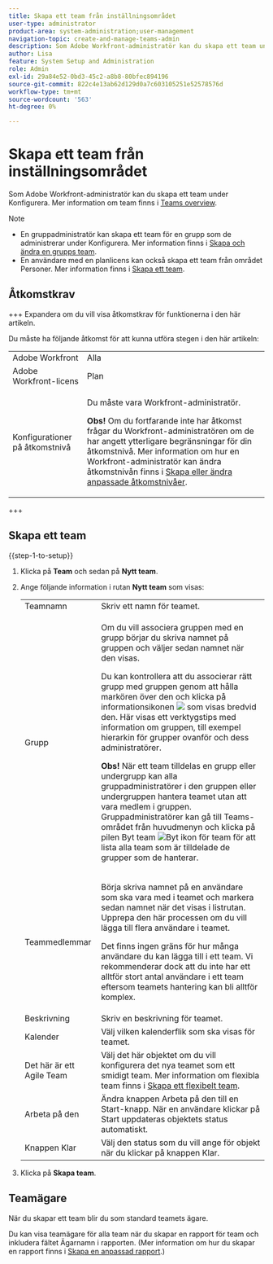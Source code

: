 ```yaml
---
title: Skapa ett team från inställningsområdet
user-type: administrator
product-area: system-administration;user-management
navigation-topic: create-and-manage-teams-admin
description: Som Adobe Workfront-administratör kan du skapa ett team under Konfigurera.
author: Lisa
feature: System Setup and Administration
role: Admin
exl-id: 29a84e52-0bd3-45c2-a8b8-80bfec894196
source-git-commit: 822c4e13ab62d129d0a7c603105251e52578576d
workflow-type: tm+mt
source-wordcount: '563'
ht-degree: 0%

---
```


# Skapa ett team från inställningsområdet

Som Adobe Workfront-administratör kan du skapa ett team under Konfigurera. Mer information om team finns i [Teams overview](../../../people-teams-and-groups/create-and-manage-teams/teams-overview.md).

>[!NOTE]
>
>* En gruppadministratör kan skapa ett team för en grupp som de administrerar under Konfigurera. Mer information finns i [Skapa och ändra en grupps team](../../../administration-and-setup/manage-groups/work-with-group-objects/create-and-modify-a-groups-teams.md).
>* En användare med en planlicens kan också skapa ett team från området Personer. Mer information finns i [Skapa ett team](../../../people-teams-and-groups/create-and-manage-teams/create-a-team.md).
>

## Åtkomstkrav

+++ Expandera om du vill visa åtkomstkrav för funktionerna i den här artikeln.

Du måste ha följande åtkomst för att kunna utföra stegen i den här artikeln:

<table style="table-layout:auto"> 
 <col> 
 <col> 
 <tbody> 
  <tr> 
   <td role="rowheader">Adobe Workfront</td> 
   <td>Alla</td> 
  </tr> 
  <tr> 
   <td role="rowheader">Adobe Workfront-licens</td> 
   <td>Plan</td> 
  </tr> 
  <tr> 
   <td role="rowheader">Konfigurationer på åtkomstnivå</td> 
   <td> <p>Du måste vara Workfront-administratör.</p> <p><b>Obs!</b> Om du fortfarande inte har åtkomst frågar du Workfront-administratören om de har angett ytterligare begränsningar för din åtkomstnivå. Mer information om hur en Workfront-administratör kan ändra åtkomstnivån finns i <a href="../../../administration-and-setup/add-users/configure-and-grant-access/create-modify-access-levels.md" class="MCXref xref">Skapa eller ändra anpassade åtkomstnivåer</a>.</p> </td> 
  </tr> 
 </tbody> 
</table>

+++

## Skapa ett team

{{step-1-to-setup}}

1. Klicka på **Team** och sedan på **Nytt team**.

1. Ange följande information i rutan **Nytt team** som visas:

   <table style="table-layout:auto"> 
    <col> 
    <col> 
    <tbody> 
     <tr> 
      <td role="rowheader">Teamnamn</td> 
      <td>Skriv ett namn för teamet.</td> 
     </tr> 
     <tr> 
      <td role="rowheader">Grupp</td> 
      <td> <p>Om du vill associera gruppen med en grupp börjar du skriva namnet på gruppen och väljer sedan namnet när den visas.</p> <p>Du kan kontrollera att du associerar rätt grupp med gruppen genom att hålla markören över den och klicka på informationsikonen <img src="assets/info-icon.png"> som visas bredvid den. Här visas ett verktygstips med information om gruppen, till exempel hierarkin för grupper ovanför och dess administratörer.</p> <p><b>Obs!</b> När ett team tilldelas en grupp eller undergrupp kan alla gruppadministratörer i den gruppen eller undergruppen hantera teamet utan att vara medlem i gruppen. Gruppadministratörer kan gå till Teams-området från huvudmenyn och klicka på pilen Byt team <img src="assets/switch-team-icon.png" alt="Byt ikon för team"> för att lista alla team som är tilldelade de grupper som de hanterar.</p> </td> 
     </tr> 
     <tr> 
      <td role="rowheader">Teammedlemmar</td> 
      <td> <p>Börja skriva namnet på en användare som ska vara med i teamet och markera sedan namnet när det visas i listrutan. Upprepa den här processen om du vill lägga till flera användare i teamet.</p> <p>Det finns ingen gräns för hur många användare du kan lägga till i ett team. Vi rekommenderar dock att du inte har ett alltför stort antal användare i ett team eftersom teamets hantering kan bli alltför komplex.</p> </td> 
     </tr> 
     <tr> 
      <td role="rowheader">Beskrivning</td> 
      <td>Skriv en beskrivning för teamet.</td> 
     </tr> 
     <tr> 
      <td role="rowheader">Kalender</td> 
      <td>Välj vilken kalenderflik som ska visas för teamet.</td> 
     </tr> 
     <tr data-mc-conditions="SnippetConditions-wf-groups.system-level"> 
      <td role="rowheader">Det här är ett Agile Team</td> 
      <td>Välj det här objektet om du vill konfigurera det nya teamet som ett smidigt team. Mer information om flexibla team finns i <a href="../../../agile/get-started-with-agile-in-workfront/create-an-agile-team.md" class="MCXref xref">Skapa ett flexibelt team</a>.</td> 
     </tr> 
     <tr> 
      <td role="rowheader">Arbeta på den</td> 
      <td>Ändra knappen Arbeta på den till en Start-knapp. När en användare klickar på Start uppdateras objektets status automatiskt.</td> 
     </tr> 
     <tr> 
      <td role="rowheader">Knappen Klar</td> 
      <td>Välj den status som du vill ange för objekt när du klickar på knappen Klar.</td> 
     </tr> 
    </tbody> 
   </table>

1. Klicka på **Skapa team**.

## Teamägare

När du skapar ett team blir du som standard teamets ägare.

Du kan visa teamägare för alla team när du skapar en rapport för team och inkludera fältet Ägarnamn i rapporten. (Mer information om hur du skapar en rapport finns i [Skapa en anpassad rapport](../../../reports-and-dashboards/reports/creating-and-managing-reports/create-custom-report.md).)
